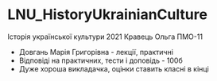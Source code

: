 # LNU_HistoryUkrainianCulture
Історія української культури 2021 Кравець Ольга ПМО-11

- Довгань Марія Григорівна - лекції, практичні
- Відповіді на практичних, тести і доповідь - 100б
- Дуже хороша викладачка, оцінки ставить класні в кінці
  


